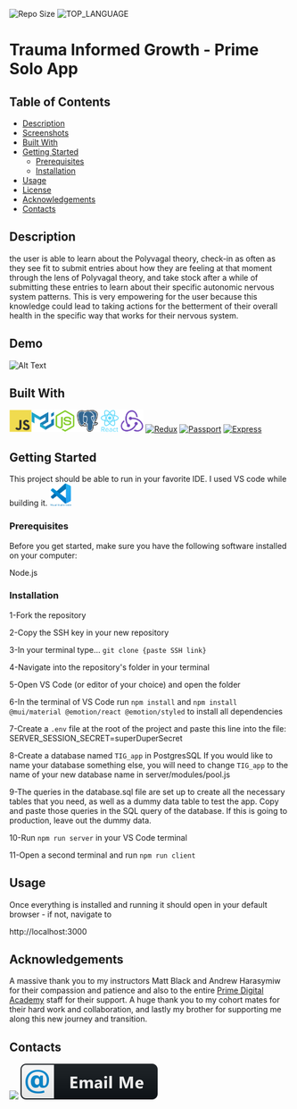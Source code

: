 ![Repo Size](https://img.shields.io/github/languages/code-size/johnturner4004/readme-generator.svg?style=for-the-badge) ![TOP_LANGUAGE](https://img.shields.io/github/languages/top/johnturner4004/readme-generator.svg?style=for-the-badge)
 
# Trauma Informed Growth - Prime Solo App

## Table of Contents

- [Description](#description)
- [Screenshots](#screenshots)
- [Built With](#built-with)
- [Getting Started](#getting-started)
  - [Prerequisites](#prerequisites)
  - [Installation](#installation)
- [Usage](#usage)
- [License](#license)
- [Acknowledgements](#acknowledgements)
- [Contacts](#contacts)

## Description

the user is able to learn about the Polyvagal theory, check-in as often as they see fit to submit entries about how they are feeling at that moment through the lens of Polyvagal theory, and take stock after a while of submitting these entries to learn about their specific autonomic nervous system patterns. This is very empowering for the user because this knowledge could lead to taking actions for the betterment of their overall health in the specific way that works for their nervous system.

## Demo

![Alt Text](TIG-II.gif)

## Built With

<a href="https://developer.mozilla.org/en-US/docs/Web/JavaScript"><img src="https://raw.githubusercontent.com/devicons/devicon/master/icons/javascript/javascript-original.svg" height="40px" width="40px" /></a><a href="https://material-ui.com/"><img src="https://raw.githubusercontent.com/devicons/devicon/master/icons/materialui/materialui-original.svg" height="40px" width="40px" /></a><a href="https://nodejs.org/en/"><img src="https://raw.githubusercontent.com/devicons/devicon/master/icons/nodejs/nodejs-original.svg" height="40px" width="40px" /></a><a href="https://www.postgresql.org/"><img src="https://raw.githubusercontent.com/devicons/devicon/master/icons/postgresql/postgresql-original.svg" height="40px" width="40px" /></a><a href="https://reactjs.org/"><img src="https://raw.githubusercontent.com/devicons/devicon/master/icons/react/react-original-wordmark.svg" height="40px" width="40px" /></a><a href="https://redux.js.org/"><img src="https://raw.githubusercontent.com/devicons/devicon/master/icons/redux/redux-original.svg" height="40px" width="40px" /></a>
[![Redux](https://img.shields.io/badge/Redux--Sagas-20232A?style=for-the-badge&logo=reduxsaga&logoColor=61DAFB)]()
[![Passport](https://img.shields.io/badge/Passport.js-20232A?style=for-the-badge)]()
[![Express](https://img.shields.io/badge/Express.js-404D59?style=for-the-badge)]()



## Getting Started

This project should be able to run in your favorite IDE. I used VS code while building it.
<a href="https://code.visualstudio.com/"><img src="https://github.com/devicons/devicon/blob/master/icons/vscode/vscode-original-wordmark.svg" height="40px" width="40px" /></a>

### Prerequisites

Before you get started, make sure you have the following software installed on your computer:

Node.js

### Installation

1-Fork the repository

2-Copy the SSH key in your new repository

3-In your terminal type... `git clone {paste SSH link}`

4-Navigate into the repository's folder in your terminal

5-Open VS Code (or editor of your choice) and open the folder

6-In the terminal of VS Code run `npm install` and `npm install @mui/material @emotion/react @emotion/styled` to install all dependencies

7-Create a `.env` file at the root of the project and paste this line into the file:
SERVER_SESSION_SECRET=superDuperSecret

8-Create a database named `TIG_app` in PostgresSQL If you would like to name your database something else, you will need to change `TIG_app` to the name of your new database name in server/modules/pool.js

9-The queries in the database.sql file are set up to create all the necessary tables that you need, as well as a dummy data table to test the app. Copy and paste those queries in the SQL query of the database. If this is going to production, leave out the dummy data.

10-Run `npm run server` in your VS Code terminal

11-Open a second terminal and run `npm run client`

## Usage

Once everything is installed and running it should open in your default browser - if not, navigate to
 
http://localhost:3000

## Acknowledgements

A massive thank you to my instructors Matt Black and Andrew Harasymiw for their compassion and patience and also to the entire [Prime Digital Academy](www.primeacademy.io) staff for their support. A huge thank you to my cohort mates for their hard work and collaboration, and lastly my brother for supporting me along this new journey and transition. 

## Contacts

<a href="https://www.linkedin.com/in/leilasadr/"><img src="https://img.shields.io/badge/LinkedIn-0077B5?style=for-the-badge&logo=linkedin&logoColor=white" /></a>  <a href="mailto:leilasadr54@gmail.com"><img src=https://raw.githubusercontent.com/johnturner4004/readme-generator/master/src/components/assets/images/email_me_button_icon_151852.svg /></a>
